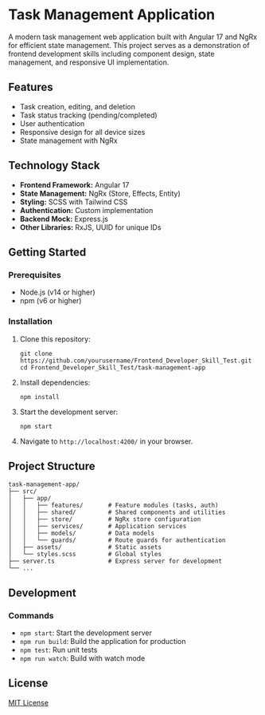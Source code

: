 # Task Management Application

A modern task management web application built with Angular 17 and NgRx for efficient state management. This project serves as a demonstration of frontend development skills including component design, state management, and responsive UI implementation.

## Features

- Task creation, editing, and deletion
- Task status tracking (pending/completed)
- User authentication
- Responsive design for all device sizes
- State management with NgRx

## Technology Stack

- **Frontend Framework:** Angular 17
- **State Management:** NgRx (Store, Effects, Entity)
- **Styling:** SCSS with Tailwind CSS
- **Authentication:** Custom implementation
- **Backend Mock:** Express.js
- **Other Libraries:** RxJS, UUID for unique IDs

## Getting Started

### Prerequisites
- Node.js (v14 or higher)
- npm (v6 or higher)

### Installation

1. Clone this repository:
   ```
   git clone https://github.com/yourusername/Frontend_Developer_Skill_Test.git
   cd Frontend_Developer_Skill_Test/task-management-app
   ```

2. Install dependencies:
   ```
   npm install
   ```

3. Start the development server:
   ```
   npm start
   ```

4. Navigate to `http://localhost:4200/` in your browser.

## Project Structure

```
task-management-app/
├── src/
│   ├── app/
│   │   ├── features/       # Feature modules (tasks, auth)
│   │   ├── shared/         # Shared components and utilities
│   │   ├── store/          # NgRx store configuration
│   │   ├── services/       # Application services
│   │   ├── models/         # Data models
│   │   └── guards/         # Route guards for authentication
│   ├── assets/             # Static assets
│   └── styles.scss         # Global styles
├── server.ts               # Express server for development
└── ...
```

## Development

### Commands

- `npm start`: Start the development server
- `npm run build`: Build the application for production
- `npm test`: Run unit tests
- `npm run watch`: Build with watch mode

## License

[MIT License](LICENSE)